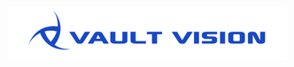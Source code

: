 ![Vault Vision Logo](https://raw.githubusercontent.com/vaultvision/.github/main/profile/img/vault-vision-logo-dark-blue-all-blue.svg)


